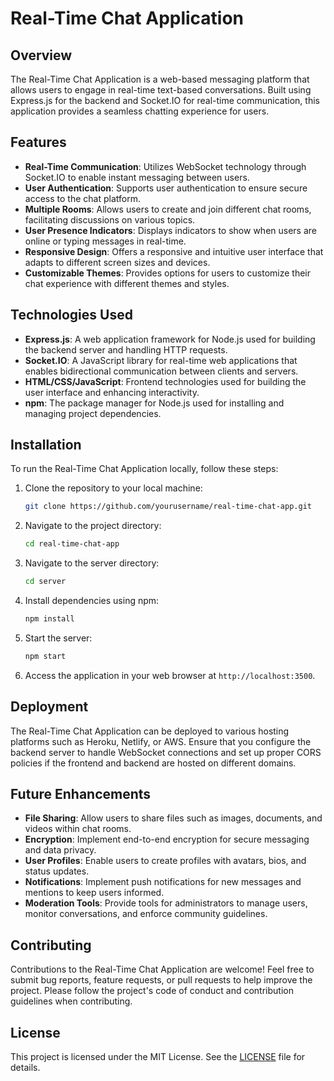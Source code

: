 # Real-Time Chat Application

## Overview
The Real-Time Chat Application is a web-based messaging platform that allows users to engage in real-time text-based conversations. Built using Express.js for the backend and Socket.IO for real-time communication, this application provides a seamless chatting experience for users.

## Features
- **Real-Time Communication**: Utilizes WebSocket technology through Socket.IO to enable instant messaging between users.
- **User Authentication**: Supports user authentication to ensure secure access to the chat platform.
- **Multiple Rooms**: Allows users to create and join different chat rooms, facilitating discussions on various topics.
- **User Presence Indicators**: Displays indicators to show when users are online or typing messages in real-time.
- **Responsive Design**: Offers a responsive and intuitive user interface that adapts to different screen sizes and devices.
- **Customizable Themes**: Provides options for users to customize their chat experience with different themes and styles.

## Technologies Used
- **Express.js**: A web application framework for Node.js used for building the backend server and handling HTTP requests.
- **Socket.IO**: A JavaScript library for real-time web applications that enables bidirectional communication between clients and servers.
- **HTML/CSS/JavaScript**: Frontend technologies used for building the user interface and enhancing interactivity.
- **npm**: The package manager for Node.js used for installing and managing project dependencies.

## Installation
To run the Real-Time Chat Application locally, follow these steps:
1. Clone the repository to your local machine:
   ```bash
   git clone https://github.com/yourusername/real-time-chat-app.git
   ```
2. Navigate to the project directory:
   ```bash
   cd real-time-chat-app
   ```
3. Navigate to the server directory:
   ```bash
   cd server
   ```   
4. Install dependencies using npm:
   ```bash
   npm install
   ```
5. Start the server:
   ```bash
   npm start
   ```
6. Access the application in your web browser at `http://localhost:3500`.

## Deployment
The Real-Time Chat Application can be deployed to various hosting platforms such as Heroku, Netlify, or AWS. Ensure that you configure the backend server to handle WebSocket connections and set up proper CORS policies if the frontend and backend are hosted on different domains.

## Future Enhancements
- **File Sharing**: Allow users to share files such as images, documents, and videos within chat rooms.
- **Encryption**: Implement end-to-end encryption for secure messaging and data privacy.
- **User Profiles**: Enable users to create profiles with avatars, bios, and status updates.
- **Notifications**: Implement push notifications for new messages and mentions to keep users informed.
- **Moderation Tools**: Provide tools for administrators to manage users, monitor conversations, and enforce community guidelines.

## Contributing
Contributions to the Real-Time Chat Application are welcome! Feel free to submit bug reports, feature requests, or pull requests to help improve the project. Please follow the project's code of conduct and contribution guidelines when contributing.

## License
This project is licensed under the MIT License. See the [LICENSE](LICENSE) file for details.
